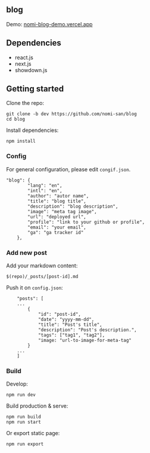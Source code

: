 ## blog

Demo: [nomi-blog-demo.vercel.app](https://nomi-blog-demo.vercel.app)

## Dependencies
- react.js
- next.js
- showdown.js

## Getting started

Clone the repo:
```
git clone -b dev https://github.com/nomi-san/blog
cd blog
```

Install dependencies:
```
npm install
```

### Config

For general configuration, please edit `congif.json`.
```
"blog": {
        "lang": "en",
        "intl": "en",
        "author": "autor name",
        "title": "blog title",
        "description": "blog description",
        "image": "meta tag image",
        "url": "deployed url",
        "profile": "link to your github or profile",
        "email": "your email",
        "ga": "ga tracker id"
    },
```

### Add new post

Add your markdown content:
```
$(repo)/_posts/[post-id].md
```

Push it on `config.json`:
```
    "posts": [
    ...
        {
            "id": "post-id",
            "date": "yyyy-mm-dd",
            "title": "Post's title",
            "description": "Post's description.",
            "tags": ["tag1", "tag2"],
            "image: "url-to-image-for-meta-tag"
        }
    ...
    ]
```

### Build

Develop:
```
npm run dev
```

Build production & serve:
```
npm run build
npm run start
```

Or export static page:
```
npm run export
```
